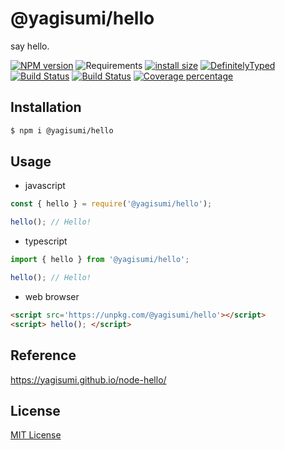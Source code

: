 # @yagisumi/hello

say hello.

[![NPM version][npm-image]][npm-url] ![Requirements][node-ver-image] [![install size][packagephobia-image]][packagephobia-url] [![DefinitelyTyped][dts-image]][dts-url]  
[![Build Status][githubactions-image]][githubactions-url] [![Build Status][travis-image]][travis-url] [![Coverage percentage][coveralls-image]][coveralls-url]

## Installation

```sh
$ npm i @yagisumi/hello
```

## Usage

- javascript

```js
const { hello } = require('@yagisumi/hello');

hello(); // Hello!
```

- typescript

```ts
import { hello } from '@yagisumi/hello';

hello(); // Hello!
```

- web browser
```html
<script src='https://unpkg.com/@yagisumi/hello'></script>
<script> hello(); </script>
```

## Reference

https://yagisumi.github.io/node-hello/

## License

[MIT License](https://opensource.org/licenses/MIT)

[githubactions-image]: https://github.com/yagisumi/node-hello/workflows/build/badge.svg
[githubactions-url]: https://github.com/yagisumi/node-hello/actions
[npm-image]: https://img.shields.io/npm/v/@yagisumi/hello.svg?style=flat-square
[npm-url]: https://npmjs.org/package/@yagisumi/hello
[packagephobia-image]: https://flat.badgen.net/packagephobia/install/@yagisumi/hello
[packagephobia-url]: https://packagephobia.now.sh/result?p=@yagisumi/hello
[travis-image]: https://img.shields.io/travis/yagisumi/node-hello.svg?style=flat-square
[travis-url]: https://travis-ci.org/yagisumi/node-hello
[coveralls-image]: https://img.shields.io/coveralls/yagisumi/node-hello.svg?style=flat-square
[coveralls-url]: https://coveralls.io/github/yagisumi/node-hello?branch=master
[dts-image]: https://img.shields.io/badge/DefinitelyTyped-.d.ts-blue.svg?style=flat-square
[dts-url]: http://definitelytyped.org
[node-ver-image]: https://img.shields.io/node/v/@yagisumi/hello?style=flat-square

